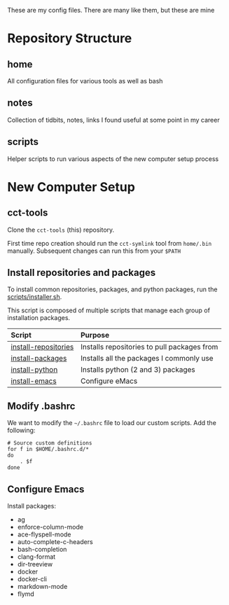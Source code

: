 These are my config files.  There are many like them, but these are mine

# Repository Structure

## home

All configuration files for various tools as well as bash

## notes

Collection of tidbits, notes, links I found useful at some point in my career

## scripts

Helper scripts to run various aspects of the new computer setup process

# New Computer Setup

## cct-tools

Clone the `cct-tools` (this) repository.

First time repo creation should run the `cct-symlink` tool from `home/.bin` manually.
Subsequent changes can run this from your `$PATH`

## Install repositories and packages

To install common repositories, packages, and python packages, run the [scripts/installer.sh](scripts/installer.sh).

This script is composed of multiple scripts that manage each group of installation packages.

| Script | Purpose |
|:--|:--|
| [install-repositories](scripts/install-repositories.sh) | Installs repositories to pull packages from |
| [install-packages](scripts/install-packages.sh) | Installs all the packages I commonly use |
| [install-python](scripts/install-python.sh) | Installs python (2 and 3) packages |
| [install-emacs](scripts/install-emacs.sh) | Configure eMacs |


## Modify .bashrc

We want to modify the `~/.bashrc` file to load our custom scripts.  Add the following:

    # Source custom definitions
    for f in $HOME/.bashrc.d/*
    do
    	. $f
    done


## Configure Emacs

Install packages:

- ag
- enforce-column-mode
- ace-flyspell-mode
- auto-complete-c-headers
- bash-completion
- clang-format
- dir-treeview
- docker
- docker-cli
- markdown-mode
- flymd
